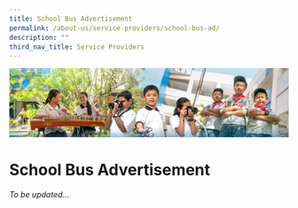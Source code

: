 ```yaml
---
title: School Bus Advertisement
permalink: /about-us/service-providers/school-bus-ad/
description: ""
third_nav_title: Service Providers
---
```

![](/images/AboutUs.jpg)

School Bus Advertisement
=========================
*To be updated...*
<!--
To apply, please refer to the Service Requirements and the Application Procedure below.

**Service Requirements**

1. <u>Call for Proposal</u>
2. <u>Agreement for Appointment of School Bus Operator</u>

**Application Procedure**

1. Complete the <u>Call for Proposal - Annex A</u>.
2. Submit the completed <u>Call for Proposal – Annex A</u> by closing date, **11 August 2023**, to the School’s General Office.


**Address:** 250 Tampines Street 12, Singapore 529426 <br>
**Contact No:** 67831190<br>
**Email:** [tpps@moe.edu.sg](tpps@moe.edu.sg) <br>
**Contact Person:** Mr Darren Kwong-->